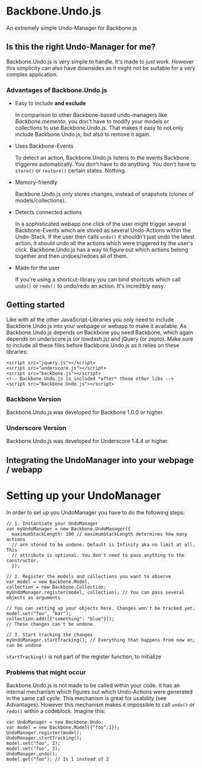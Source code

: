 Backbone.Undo.js
================

An extremely simple Undo-Manager for Backbone.js

## Is this the right Undo-Manager for me?

Backbone.Undo.js is very simple to handle. It's made to *just work*. However this simplicity can also have downsides as it might not be suitable for a very complex application.

### Advantages of Backbone.Undo.js

*   Easy to include **and exclude**

    In comparison to other Backbone-based undo-managers like *Backbone.memento*, you don't have to modify your models or collections to use Backbone.Undo.js. That makes it easy to not only include Backbone.Undo.js, but also to remove it again.
    
*   Uses Backbone-Events

    To detect an action, Backbone.Undo.js listens to the events Backbone triggeres automatically. You don't have to do anything. You don't have to `store()` or `restore()` certain states. Nothing.

*   Memory-friendly

    Backbone.Undo.js only stores changes, instead of snapshots (clones of models/collections).

*   Detects connected actions
   
    In a sophisticated webapp one click of the user might trigger several Backbone-Events which are stored as several Undo-Actions within the Undo-Stack. If the user then calls `undo()` it shouldn't just undo the latest action, it should undo all the actions which were triggered by the user's click. Backbone.Undo.js has a way to figure out which actions belong together and then undoes/redoes all of them.

*   Made for the user

    If you're using a shortcut-library you can bind shortcuts which call `undo()` or `redo()` to undo/redo an action. It's incredibly easy.
    
## Getting started

Like with all the other JavaScript-Libraries you only need to include Backbone.Undo.js into your webpage or webapp to make it available.
As Backbone.Undo.js depends on Backbone you need Backbone, which again depends on underscore.js (or lowdash.js) and jQuery (or zepto). Make sure to include all these files before Backbone.Undo.js as it relies on these libraries:
  
    <script src="jquery.js"></script>
    <script src="underscore.js"></script>
    <script src="backbone.js"></script>
    <!-- Backbone.Undo.js is included *after* those other libs -->
    <script src="Backbone.Undo.js"></script>


### Backbone Version

Backbone.Undo.js was developed for Backbone 1.0.0 or higher.

### Underscore Version

Backbone.Undo.js was developed for Underscore 1.4.4 or higher.

## Integrating the UndoManager into your webpage / webapp

# Setting up your UndoManager

In order to set up you UndoManager you have to do the following steps:

    // 1. Instantiate your UndoManager
    var myUndoManager = new Backbone.UndoManager({
      maximumStackLength: 100 // maximumStackLength determines how many actions
      // are stored to be undone. Default is Infinity aka no limit at all. This
      // attribute is optional. You don't need to pass anything to the constructor.
      });
      
    // 2. Register the models and collections you want to observe
    var model = new Backbone.Model,
    collection = new Backbone.Collection;
    myUndoManager.register(model, collection); // You can pass several objects as arguments
    
    // You can setting up your objects here. Changes won't be tracked yet.
    model.set("foo", "bar");
    collection.add([{"something": "blue"}]);
    // These changes can't be undone.
    
    // 3. Start tracking the changes
    myUndoManager.startTracking(); // Everything that happens from now on, can be undone
    
`startTracking()` is not part of the register function, to initialize

### Problems that might occur

Backbone.Undo.js is not made to be called within your code. It has an internal mechanism which figures out which Undo-Actions were generated in the same call cycle. 
This mechanism is great for usability (see Advantages). However this mechanism makes it impossible to call `undo()` or `redo()` within a codeblock. Imagine this:
    
    var UndoManager = new Backbone.Undo;
    var model = new Backbone.Model({"foo":1});
    UndoManager.register(model);
    UndoManager.startTracking();
    model.set("foo", 2);
    model.set("foo", 3);
    UndoManager.undo();
    model.get("foo"); // Is 1 instead of 2
